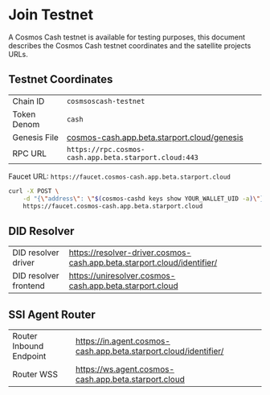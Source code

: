 # Join Testnet

A Cosmos Cash testnet is available for testing purposes, this document describes the Cosmos Cash testnet coordinates and the 
satellite projects URLs.


## Testnet Coordinates

|              |                                                                                                     |
| ------------ | --------------------------------------------------------------------------------------------------- |
| Chain ID     | `cosmsoscash-testnet`                                                                               |
| Token  Denom | `cash`                                                                                              |
| Genesis File | [cosmos-cash.app.beta.starport.cloud/genesis](https://cosmos-cash.app.beta.starport.cloud/genesis?) |
| RPC URL      | `https://rpc.cosmos-cash.app.beta.starport.cloud:443`                                               |


Faucet URL:  `https://faucet.cosmos-cash.app.beta.starport.cloud`

```sh
curl -X POST \
    -d "{\"address\": \"$(cosmos-cashd keys show YOUR_WALLET_UID -a)\"}" \
    https://faucet.cosmos-cash.app.beta.starport.cloud
```

## DID Resolver

|                       |                                                                         |
| --------------------- | ----------------------------------------------------------------------- |
| DID resolver driver   | https://resolver-driver.cosmos-cash.app.beta.starport.cloud/identifier/ |
| DID resolver frontend | https://uniresolver.cosmos-cash.app.beta.starport.cloud                 |


## SSI Agent Router

|                         |                                                                  |
| ----------------------- | ---------------------------------------------------------------- |
| Router Inbound Endpoint | https://in.agent.cosmos-cash.app.beta.starport.cloud/identifier/ |
| Router WSS              | https://ws.agent.cosmos-cash.app.beta.starport.cloud             |